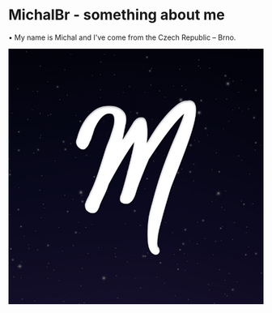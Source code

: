 <h1>MichalBr - something about me</h1>
• My name is Michal and I've come from the Czech Republic – Brno.

<img src=content/me.jpg></img>
